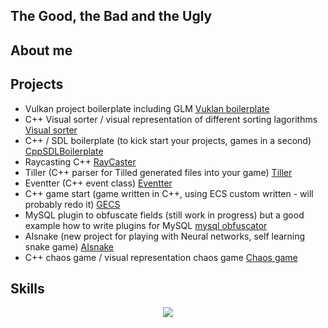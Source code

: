 ## The Good, the Bad and the Ugly



## About me


## Projects

- Vulkan project boilerplate including GLM <a href="https://github.com/mmartincevic/cpp-vulkan-boilerplate">Vuklan boilerplate</a>
- C++ Visual sorter / visual representation of different sorting lagorithms <a href="https://github.com/mmartincevic/VisualSorter">Visual sorter</a>
- C++ / SDL boilerplate (to kick start your projects, games in a second) <a href="https://github.com/mmartincevic/CppSDLBoilerplate">CppSDLBoilerplate</a>
- Raycasting C++ <a href="https://github.com/mmartincevic/RayCaster"> RayCaster </a>
- Tiller (C++ parser for Tilled generated files into your game) <a href="https://github.com/mmartincevic/Tiller">Tiller</a>
- Eventter (C++ event class) <a href="https://github.com/mmartincevic/Eventter">Eventter</a>
- C++ game start (game written in C++, using ECS custom written - will probably redo it) <a href="https://github.com/mmartincevic/GECS_new">GECS</a>
- MySQL plugin to obfuscate fields (still work in progress) but a good example how to write plugins for MySQL <a href="https://github.com/mmartincevic/mysql-obfuscator">mysql obfuscator</a>
- AIsnake (new project for playing with Neural networks, self learning snake game) <a href="https://github.com/mmartincevic/aisnake">AIsnake</a>
- C++ chaos game / visual representation chaos game <a href="https://github.com/mmartincevic/chaosgame">Chaos game</a>

## Skills

<p align="center">
  <a href="https://skillicons.dev">
    <img src="https://skillicons.dev/icons?i=unreal,c,cpp,python,git,github,html,css,bash,linux,vscode,windows,lua,processing" />
  </a>
</p>
